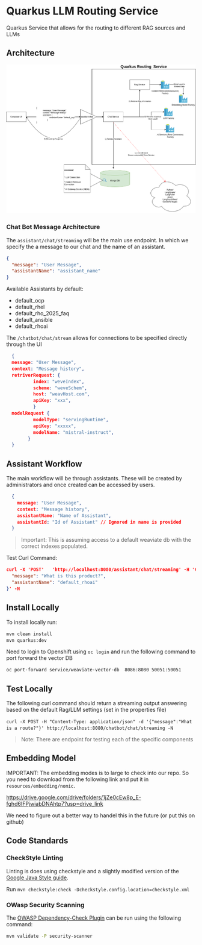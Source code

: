 # Quarkus LLM Routing Service

Quarkus Service that allows for the routing to different RAG sources and LLMs

## Architecture

![](.assets/Routing%20Service.drawio.png)

### Chat Bot Message Architecture

The `assistant/chat/streaming` will be the main use endpoint. In which we specify the a message to our chat and the name of an assistant.

```json
{
  "message": "User Message",
  "assistantName": "assistant_name"
}
```

Available Assistants by default:
- default_ocp
- default_rhel
- default_rho_2025_faq
- default_ansible
- default_rhoai


The `/chatbot/chat/stream` allows for connections to be specified directly through the UI 

```json
  {
  message: "User Message",
  context: "Message history",
  retriverRequest: {
          index: "weveIndex",
          scheme: "weveSchem",
          host: "weavHost.com",
          apiKey: "xxx",
          }
  modelRequest {
          modelType: "servingRuntime",
          apiKey: "xxxxx",
          modelName: "mistral-instruct",
        }
  }
```

## Assistant Workflow

The main workflow will be through assistants. These will be created by administrators and once created can be accessed by users.

```json
  {
    message: "User Message",
    context: "Message history",
    assistantName: "Name of Assistant",
    assistantId: "Id of Assistant" // Ignored in name is provided
  }
```


> Important: This is assuming access to a default weaviate db with the correct indexes populated.

Test Curl Command:
```json
curl -X 'POST'   'http://localhost:8080/assistant/chat/streaming' -H 'Content-Type: application/json'   -d '{
  "message": "What is this product?",
  "assistantName": "default_rhoai"
}' -N

```

## Install Locally

To install locally run:

```sh
mvn clean install
mvn quarkus:dev
```

Need to login to Openshift using `oc login` and run the following command to port forward the vector DB

```sh
oc port-forward service/weaviate-vector-db  8086:8080 50051:50051
```

## Test Locally

The following curl command should return a streaming output answering based on the default Rag/LLM settings (set in the properties file)

`curl -X POST -H "Content-Type: application/json" -d '{"message":"What is a route?"}' http://localhost:8080/chatbot/chat/streaming -N`

> Note: There are endpoint for testing each of the specific components

## Embedding Model

IMPORTANT: The embedding modes is to large to check into our repo. So you need to download from the following link and put it in `resources/embedding/nomic`.

https://drive.google.com/drive/folders/1jZe0cEw8p_E-fghd6IFPjwiabDNAhtp7?usp=drive_link

We need to figure out a better way to handel this in the future (or put this on github)

## Code Standards

### CheckStyle Linting

Linting is does using checkstyle and a slightly modified version of the [Google Java Style guide](https://google.github.io/styleguide/javaguide.html).

Run `mvn checkstyle:check -Dcheckstyle.config.location=checkstyle.xml`

### OWasp Security Scanning

The [OWASP Dependency-Check Plugin](https://owasp.org/www-project-dependency-check/) can be run using the following command:

```sh
mvn validate -P security-scanner
```
